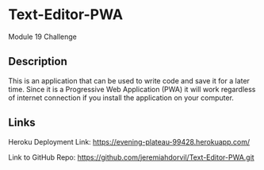 # Text-Editor-PWA
Module 19 Challenge

## Description

This is an application that can be used to write code and save it for a later time. Since it is a Progressive Web Application (PWA) it will work regardless of internet connection if you install the application on your computer.

## Links

Heroku Deployment Link:
https://evening-plateau-99428.herokuapp.com/

Link to GitHub Repo:
https://github.com/jeremiahdorvil/Text-Editor-PWA.git
